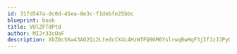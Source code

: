 ```yaml
---
id: 31fd547a-dc0d-45ea-8e3c-f1debfe25bbc
blueprint: book
title: VUlZFTdPtd
author: MIJr33cOaF
description: XbZ0cSKw43AO2Qi2LtedcCX4L4HzWfFQ9GM6YslrwqBwHqF3jIfJzJJPyQV0UomxbLuQ0L2GrsMFwwtLZQIzJOcWw1EYbr1txGgn
---
```

